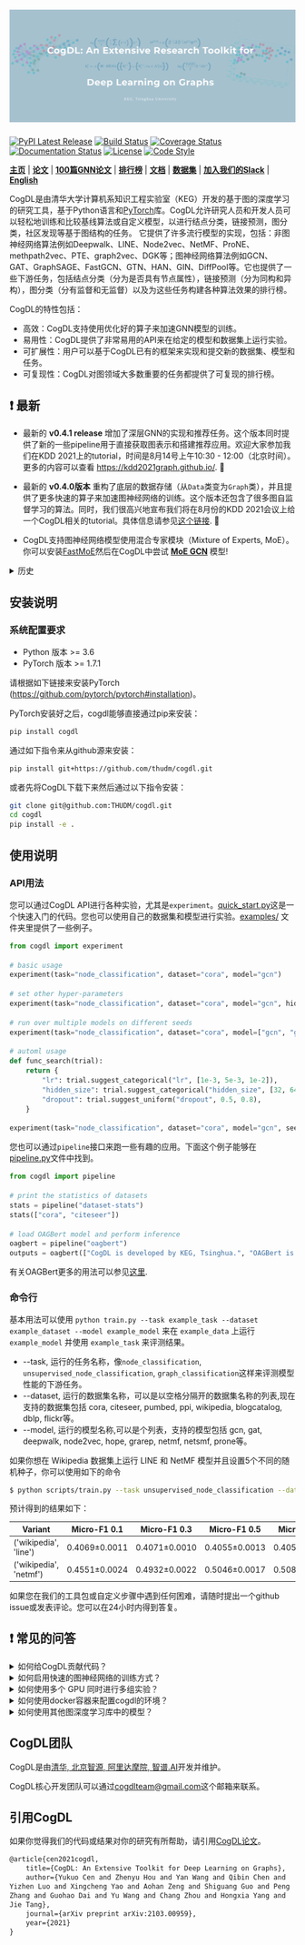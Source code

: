![CogDL](docs/source/_static/cogdl-logo.png)
===

[![PyPI Latest Release](https://badge.fury.io/py/cogdl.svg)](https://pypi.org/project/cogdl/)
[![Build Status](https://travis-ci.org/THUDM/cogdl.svg?branch=master)](https://travis-ci.org/THUDM/cogdl)
[![Coverage Status](https://coveralls.io/repos/github/THUDM/cogdl/badge.svg?branch=master)](https://coveralls.io/github/THUDM/cogdl?branch=master)
[![Documentation Status](https://readthedocs.org/projects/cogdl/badge/?version=latest)](https://cogdl.readthedocs.io/en/latest/?badge=latest)
[![License](https://img.shields.io/github/license/thudm/cogdl)](https://github.com/THUDM/cogdl/blob/master/LICENSE)
[![Code Style](https://img.shields.io/badge/code%20style-black-000000.svg)](https://github.com/ambv/black)

**[主页](https://cogdl.ai/zh)** | **[论文](https://arxiv.org/abs/2103.00959)** | **[100篇GNN论文](./paperlist/README.md)** | **[排行榜](./cogdl/tasks/README.md)** | **[文档](https://cogdl.readthedocs.io)** | **[数据集](./cogdl/datasets/README.md)** | **[加入我们的Slack](https://join.slack.com/t/cogdl/shared_invite/zt-b9b4a49j-2aMB035qZKxvjV4vqf0hEg)** | **[English](./README.md)**

CogDL是由清华大学计算机系知识工程实验室（KEG）开发的基于图的深度学习的研究工具，基于Python语言和[PyTorch](https://github.com/pytorch/pytorch)库。CogDL允许研究人员和开发人员可以轻松地训练和比较基线算法或自定义模型，以进行结点分类，链接预测，图分类，社区发现等基于图结构的任务。 它提供了许多流行模型的实现，包括：非图神经网络算法例如Deepwalk、LINE、Node2vec、NetMF、ProNE、methpath2vec、PTE、graph2vec、DGK等；图神经网络算法例如GCN、GAT、GraphSAGE、FastGCN、GTN、HAN、GIN、DiffPool等。它也提供了一些下游任务，包括结点分类（分为是否具有节点属性），链接预测（分为同构和异构），图分类（分有监督和⽆监督）以及为这些任务构建各种算法效果的排行榜。

CogDL的特性包括：

- 高效：CogDL支持使用优化好的算子来加速GNN模型的训练。
- 易用性：CogDL提供了非常易用的API来在给定的模型和数据集上运行实验。
- 可扩展性：用户可以基于CogDL已有的框架来实现和提交新的数据集、模型和任务。
- 可复现性：CogDL对图领域大多数重要的任务都提供了可复现的排行榜。

## ❗ 最新

- 最新的 **v0.4.1 release** 增加了深层GNN的实现和推荐任务。这个版本同时提供了新的一些pipeline用于直接获取图表示和搭建推荐应用。欢迎大家参加我们在KDD 2021上的tutorial，时间是8月14号上午10:30 - 12:00（北京时间）。 更多的内容可以查看 https://kdd2021graph.github.io/. 🎉

- 最新的 **v0.4.0版本** 重构了底层的数据存储（从`Data`类变为`Graph`类），并且提供了更多快速的算子来加速图神经网络的训练。这个版本还包含了很多图自监督学习的算法。同时，我们很高兴地宣布我们将在8月份的KDD 2021会议上给一个CogDL相关的tutorial。具体信息请参见[这个链接](https://kdd2021graph.github.io/). 🎉

- CogDL支持图神经网络模型使用混合专家模块（Mixture of Experts, MoE）。 你可以安装[FastMoE](https://github.com/laekov/fastmoe)然后在CogDL中尝试 **[MoE GCN](./cogdl/models/nn/moe_gcn.py)** 模型!

<details>
<summary>
历史
</summary>
<br/>

- 最新的 **v0.3.0版本** 提供了快速的稀疏矩阵乘操作来加速图神经网络模型的训练。我们在arXiv上发布了 **[CogDL paper](https://arxiv.org/abs/2103.00959)** 的初版. 你可以加入[我们的slack](https://join.slack.com/t/cogdl/shared_invite/zt-b9b4a49j-2aMB035qZKxvjV4vqf0hEg)来讨论CogDL相关的内容。🎉

- 最新的 **v0.2.0版本** 包含了非常易用的`experiment`和`pipeline`接口，其中`experiment`接口还支持超参搜索。这个版本还提供了`OAGBert`模型的接口（`OAGBert`是我们实验室推出的在大规模学术语料下训练的模型）。这个版本的很多内容是由开源社区的小伙伴们提供的，感谢大家的支持！🎉

- 最新的 **v0.1.2版本** 包括了预训练任务、各种使用样例、OGB数据集、知识图谱表示学习算法和一些图神经网络模型。CogDL的测试覆盖率增加至80%。正在开发和测试一些新的API，比如`Trainer`和`Sampler`。

- 最新的 **v0.1.1版本** 包括了知识图谱链接预测任务、很多前沿的模型，支持使用`optuna`进行超参搜索。我们同时发布了一篇[推送](https://mp.weixin.qq.com/s/IUh-ctQwtSXGvdTij5eDDg)来介绍CogDL。

</details>

## 安装说明

### 系统配置要求

- Python 版本 >= 3.6
- PyTorch 版本 >= 1.7.1

请根据如下链接来安装PyTorch (https://github.com/pytorch/pytorch#installation)。

PyTorch安装好之后，cogdl能够直接通过pip来安装：
```bash
pip install cogdl
```

通过如下指令来从github源来安装：

```bash
pip install git+https://github.com/thudm/cogdl.git
```

或者先将CogDL下载下来然后通过以下指令安装：

```bash
git clone git@github.com:THUDM/cogdl.git
cd cogdl
pip install -e .
```

## 使用说明

### API用法

您可以通过CogDL API进行各种实验，尤其是`experiment`。[quick_start.py](https://github.com/THUDM/cogdl/tree/master/examples/quick_start.py)这是一个快速入门的代码。您也可以使用自己的数据集和模型进行实验。[examples/](https://github.com/THUDM/cogdl/tree/master/examples/) 文件夹里提供了一些例子。

```python
from cogdl import experiment

# basic usage
experiment(task="node_classification", dataset="cora", model="gcn")

# set other hyper-parameters
experiment(task="node_classification", dataset="cora", model="gcn", hidden_size=32, max_epoch=200)

# run over multiple models on different seeds
experiment(task="node_classification", dataset="cora", model=["gcn", "gat"], seed=[1, 2])

# automl usage
def func_search(trial):
    return {
        "lr": trial.suggest_categorical("lr", [1e-3, 5e-3, 1e-2]),
        "hidden_size": trial.suggest_categorical("hidden_size", [32, 64, 128]),
        "dropout": trial.suggest_uniform("dropout", 0.5, 0.8),
    }

experiment(task="node_classification", dataset="cora", model="gcn", seed=[1, 2], func_search=func_search)
```

您也可以通过`pipeline`接口来跑一些有趣的应用。下面这个例子能够在[pipeline.py](https://github.com/THUDM/cogdl/tree/master/examples/pipeline.py)文件中找到。

```python
from cogdl import pipeline

# print the statistics of datasets
stats = pipeline("dataset-stats")
stats(["cora", "citeseer"])

# load OAGBert model and perform inference
oagbert = pipeline("oagbert")
outputs = oagbert(["CogDL is developed by KEG, Tsinghua.", "OAGBert is developed by KEG, Tsinghua."])
```

有关OAGBert更多的用法可以参见[这里](./cogdl/oag/README.md).

### 命令行
基本用法可以使用 `python train.py --task example_task --dataset example_dataset --model example_model` 来在 `example_data` 上运行 `example_model` 并使用 `example_task` 来评测结果。

- --task, 运行的任务名称，像`node_classification`, `unsupervised_node_classification`, `graph_classification`这样来评测模型性能的下游任务。
- --dataset, 运行的数据集名称，可以是以空格分隔开的数据集名称的列表,现在支持的数据集包括 cora, citeseer, pumbed, ppi, wikipedia, blogcatalog, dblp, flickr等。
- --model, 运行的模型名称,可以是个列表，支持的模型包括 gcn, gat, deepwalk, node2vec, hope, grarep, netmf, netsmf, prone等。

如果你想在 Wikipedia 数据集上运行 LINE 和 NetMF 模型并且设置5个不同的随机种子，你可以使用如下的命令

```bash
$ python scripts/train.py --task unsupervised_node_classification --dataset wikipedia --model line netmf --seed 0 1 2 3 4
```

预计得到的结果如下：

| Variant                | Micro-F1 0.1   | Micro-F1 0.3   | Micro-F1 0.5   | Micro-F1 0.7   | Micro-F1 0.9   |
|------------------------|----------------|----------------|----------------|----------------|----------------|
| ('wikipedia', 'line')  | 0.4069±0.0011  | 0.4071±0.0010  | 0.4055±0.0013  | 0.4054±0.0020  | 0.4080±0.0042  |
| ('wikipedia', 'netmf') | 0.4551±0.0024  | 0.4932±0.0022  | 0.5046±0.0017  | 0.5084±0.0057  | 0.5125±0.0035  |

如果您在我们的工具包或自定义步骤中遇到任何困难，请随时提出一个github issue或发表评论。您可以在24小时内得到答复。

## ❗ 常见的问答

<details>
<summary>
如何给CogDL贡献代码？
</summary>
<br/>

如果您有一个性能优秀的模型，并愿意在我们的工具包中实现它，以帮助更多的人，您可以[开启一个issue](https://github.com/THUDM/cogdl/issues)然后创建一个pull request，详细信息可见[该页面](https://help.github.com/en/articles/creating-a-pull-request)。

在提交修改之前，请先运行`pre-commit install`来设置检查代码格式(`black`)和风格(`flake8`)的钩子，然后`pre-commit`会在执行`git commit`的时候自动运行。关于`pre-commit`的详细信息请参考[这里](https://pre-commit.com/)。
</details>

<details>
<summary>
如何启用快速的图神经网络的训练方式？
</summary>
<br/>
CogDL提供了一种快速的稀疏矩阵乘的操作（[GE-SpMM](https://arxiv.org/abs/2007.03179)）来加速图神经网络模型在GPU上的训练效率。
你可以设置`fast_spmm=True`或者`--fast-spmm`来启用这个特性。
需要注意的是这个特性仍在测试阶段，可能在某些CUDA版本下无法正常使用。
</details>

<details>
<summary>
如何使用多个 GPU 同时进行多组实验？
</summary>
<br/>
如果你想使用多个 GPU 同时在 Cora 数据集上运行 GCN 和 GAT 模型，可以使用如下指令:

```bash
$ python scripts/parallel_train.py --task node_classification --dataset cora --model gcn gat --device-id 0 1 --seed 0 1 2 3 4
```

预计得到的结果如下:

| Variant         | Acc           |
| --------------- | ------------- |
| ('cora', 'gcn') | 0.8236±0.0033 |
| ('cora', 'gat') | 0.8262±0.0032 |
</details>

<details>
<summary>
如何使用docker容器来配置cogdl的环境？
</summary>
<br/>
您也可以选择使用Docker来配置cogdl所需的环境。要构建Docker镜像，只需运行以下命令。

```bash
docker build --build-arg CUDA=YOUR_CUDA_VERSION --build-arg TORCH=YOUR_TORCH_VERSION --tag cogdl .
```
请根据您的CUDA版本（或CPU）更换 `YOUR_CUDA_VERSION` 以及 更换 `YOUR_TORCH_VERSION` 为您使用的PyTorch版本。


例如，使用 CUDA 10.1 和 PyTorch 1.7.1 一起运行

```bash
docker build --build-arg CUDA=cu101 --build-arg TORCH=1.7.1 --tag cogdl .
```

启动容器

```bash
docker run -it -v cogdl:/cogdl cogdl /bin/bash
```

将cogdl克隆到cogdl目录下：

```bash
git clone https://github.com/THUDM/cogdl /cogdl
```
</details>

<details>
<summary>
如何使用其他图深度学习库中的模型？
</summary>
<br/>
如何你对其他图深度学习库（比如PyTorch Geometric，Deep Graph Library）比较熟悉，你可以基于这些库的模块来在CogDL里实现相关模型。
你可以通过下述的指南来安装相应的库，例如PyTorch Geometric (https://github.com/rusty1s/pytorch_geometric/#installation)，和Deep Graph Libraray (https://docs.dgl.ai/install/index.html)。
对于如何使用PyG的模块来实现模型，你可以在示例中找到一些参考：[examples/pytorch_geometric](https://github.com/THUDM/cogdl/tree/master/examples/pytorch_geometric/)。
</details>

## CogDL团队
CogDL是由[清华, 北京智源, 阿里达摩院, 智谱.AI](https://cogdl.ai/zh/about/)开发并维护。

CogDL核心开发团队可以通过[cogdlteam@gmail.com](mailto:cogdlteam@gmail.com)这个邮箱来联系。

## 引用CogDL

如果你觉得我们的代码或结果对你的研究有所帮助，请引用[CogDL论文](https://arxiv.org/abs/2103.00959)。

```
@article{cen2021cogdl,
    title={CogDL: An Extensive Toolkit for Deep Learning on Graphs},
    author={Yukuo Cen and Zhenyu Hou and Yan Wang and Qibin Chen and Yizhen Luo and Xingcheng Yao and Aohan Zeng and Shiguang Guo and Peng Zhang and Guohao Dai and Yu Wang and Chang Zhou and Hongxia Yang and Jie Tang},
    journal={arXiv preprint arXiv:2103.00959},
    year={2021}
}
```
